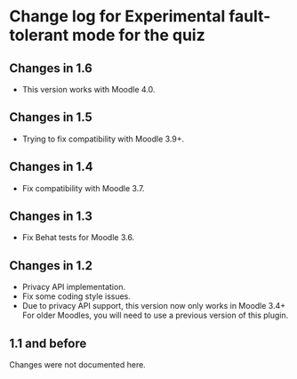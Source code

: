 # Change log for Experimental fault-tolerant mode for the quiz

## Changes in 1.6

* This version works with Moodle 4.0.


## Changes in 1.5

* Trying to fix compatibility with Moodle 3.9+.


## Changes in 1.4

* Fix compatibility with Moodle 3.7.


## Changes in 1.3

* Fix Behat tests for Moodle 3.6.


## Changes in 1.2

* Privacy API implementation.
* Fix some coding style issues.
* Due to privacy API support, this version now only works in Moodle 3.4+
  For older Moodles, you will need to use a previous version of this plugin.


## 1.1 and before

Changes were not documented here.
